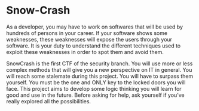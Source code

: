 # Snow-Crash

As a developer, you may have to work on softwares that will be used by hundreds of persons in your career.
If your software shows some weaknesses, these weaknesses will expose the users through your software.
It is your duty to understand the different techniques used to exploit these weaknesses in order to spot them and avoid them.

SnowCrash is the first CTF of the security branch.
You will use more or less complex methods that will give you a new perspective on IT in general.
You will reach some stalemate during this project. You will have to surpass them yourself.
You must be the one and ONLY key to the locked doors you will face.
This project aims to develop some logic thinking you will learn for good and use in the future.
Before asking for help, ask yourself if you’ve really explored all the possibilities.
